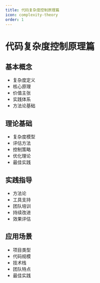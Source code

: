 ```yaml
---
title: 代码复杂度控制原理篇
icon: complexity-theory
order: 1
---
```


# 代码复杂度控制原理篇

## 基本概念
- 复杂度定义
- 核心原理
- 价值主张
- 实践体系
- 方法论基础

## 理论基础
- 复杂度模型
- 评估方法
- 控制策略
- 优化理论
- 最佳实践

## 实践指导
- 方法论
- 工具支持
- 团队培训
- 持续改进
- 效果评估

## 应用场景
- 项目类型
- 代码规模
- 技术栈
- 团队特点
- 最佳实践
